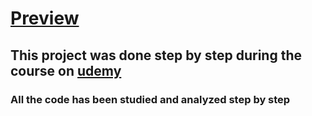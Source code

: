 # [Preview](https://kamenivskyi.github.io/githubFinder)

## This project was done step by step during the course on [udemy](https://www.udemy.com/course/modern-react-front-to-back/)

### All the code has been studied and analyzed step by step
